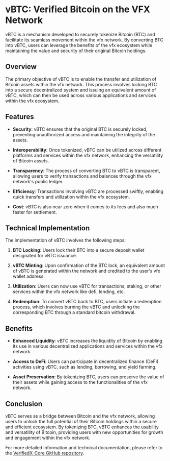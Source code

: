 ﻿---
sidebar_position: 9
---

# vBTC: Verified Bitcoin on the VFX Network

vBTC is a mechanism developed to securely tokenize Bitcoin (BTC) and facilitate its seamless movement within the vfx network. By converting BTC into vBTC, users can leverage the benefits of the vfx ecosystem while maintaining the value and security of their original Bitcoin holdings.

## Overview

The primary objective of vBTC is to enable the transfer and utilization of Bitcoin assets within the vfx network. This process involves locking BTC into a secure decentralized system and issuing an equivalent amount of vBTC, which can then be used across various applications and services within the vfx ecosystem.

## Features

- **Security**: vBTC ensures that the original BTC is securely locked, preventing unauthorized access and maintaining the integrity of the assets.

- **Interoperability**: Once tokenized, vBTC can be utilized across different platforms and services within the vfx network, enhancing the versatility of Bitcoin assets.

- **Transparency**: The process of converting BTC to vBTC is transparent, allowing users to verify transactions and balances through the vfx network's public ledger.

- **Efficiency**: Transactions involving vBTC are processed swiftly, enabling quick transfers and utilization within the vfx ecosystem.

- **Cost**: vBTC is also near zero when it comes to its fees and also much faster for settlement. 

## Technical Implementation

The implementation of vBTC involves the following steps:

1. **BTC Locking**: Users lock their BTC into a secure deposit wallet designated for vBTC issuance.

2. **vBTC Minting**: Upon confirmation of the BTC lock, an equivalent amount of vBTC is generated within the network and credited to the user's vfx wallet address.

3. **Utilization**: Users can now use vBTC for transactions, staking, or other services within the vfx network like defi, lending, etc.

4. **Redemption**: To convert vBTC back to BTC, users initiate a redemption process, which involves burning the vBTC and unlocking the corresponding BTC through a standard bitcoin withdrawal. 

## Benefits

- **Enhanced Liquidity**: vBTC increases the liquidity of Bitcoin by enabling its use in various decentralized applications and services within the vfx network.

- **Access to DeFi**: Users can participate in decentralized finance (DeFi) activities using vBTC, such as lending, borrowing, and yield farming.

- **Asset Preservation**: By tokenizing BTC, users can preserve the value of their assets while gaining access to the functionalities of the vfx network.

## Conclusion

vBTC serves as a bridge between Bitcoin and the vfx network, allowing users to unlock the full potential of their Bitcoin holdings within a secure and efficient ecosystem. By tokenizing BTC, vBTC enhances the usability and versatility of Bitcoin, providing users with new opportunities for growth and engagement within the vfx network.

For more detailed information and technical documentation, please refer to the [VerifiedX-Core GitHub repository](https://github.com/VerifiedXBlockchain/VerifiedX-Core/tree/testnet/ReserveBlockCore).

